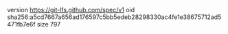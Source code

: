 version https://git-lfs.github.com/spec/v1
oid sha256:a5cd7667a656ad176597c5bb5edeb28298330ac4fe1e38675712ad5471fb7e6f
size 797

